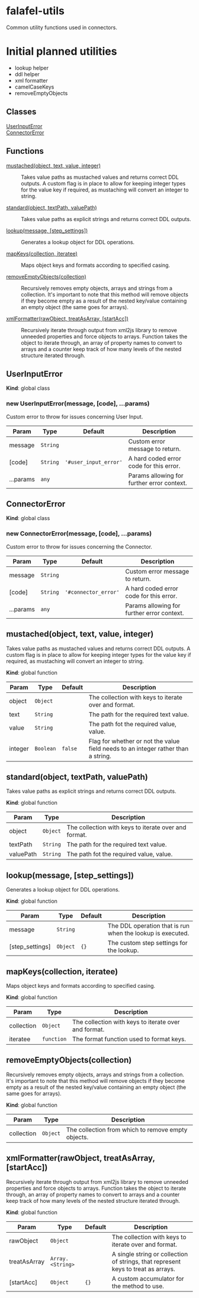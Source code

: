 # falafel-utils
Common utility functions used in connectors.

# Initial planned utilities

- lookup helper
- ddl helper
- xml formatter
- camelCaseKeys
- removeEmptyObjects

## Classes

<dl>
<dt><a href="#UserInputError">UserInputError</a></dt>
<dd></dd>
<dt><a href="#ConnectorError">ConnectorError</a></dt>
<dd></dd>
</dl>

## Functions

<dl>
<dt><a href="#mustached">mustached(object, text, value, integer)</a></dt>
<dd><p>Takes value paths as mustached values and returns correct DDL outputs.
A custom flag is in place to allow for keeping integer types for the value key
if required, as mustaching will convert an integer to string.</p>
</dd>
<dt><a href="#standard">standard(object, textPath, valuePath)</a></dt>
<dd><p>Takes value paths as explicit strings and returns correct DDL outputs.</p>
</dd>
<dt><a href="#lookup">lookup(message, [step_settings])</a></dt>
<dd><p>Generates a lookup object for DDL operations.</p>
</dd>
<dt><a href="#mapKeys">mapKeys(collection, iteratee)</a></dt>
<dd><p>Maps object keys and formats according to specified casing.</p>
</dd>
<dt><a href="#removeEmptyObjects">removeEmptyObjects(collection)</a></dt>
<dd><p>Recursively removes empty objects, arrays and strings from a collection.
It&#39;s important to note that this method will remove objects if they become empty
as a result of the nested key/value containing an empty object (the same goes
for arrays).</p>
</dd>
<dt><a href="#xmlFormatter">xmlFormatter(rawObject, treatAsArray, [startAcc])</a></dt>
<dd><p>Recursively iterate through output from xml2js library to remove unneeded properties and
force objects to arrays. Function takes the object to iterate through, an array of property names to convert to arrays
and a counter keep track of how many levels of the nested structure iterated through.</p>
</dd>
</dl>

<a name="UserInputError"></a>

## UserInputError
**Kind**: global class  
<a name="new_UserInputError_new"></a>

### new UserInputError(message, [code], ...params)
Custom error to throw for issues concerning User Input.


| Param | Type | Default | Description |
| --- | --- | --- | --- |
| message | <code>String</code> |  | Custom error message to return. |
| [code] | <code>String</code> | <code>&#x27;#user_input_error&#x27;</code> | A hard coded error code for this error. |
| ...params | <code>any</code> |  | Params allowing for further error context. |

<a name="ConnectorError"></a>

## ConnectorError
**Kind**: global class  
<a name="new_ConnectorError_new"></a>

### new ConnectorError(message, [code], ...params)
Custom error to throw for issues concerning the Connector.


| Param | Type | Default | Description |
| --- | --- | --- | --- |
| message | <code>String</code> |  | Custom error message to return. |
| [code] | <code>String</code> | <code>&#x27;#connector_error&#x27;</code> | A hard coded error code for this error. |
| ...params | <code>any</code> |  | Params allowing for further error context. |

<a name="mustached"></a>

## mustached(object, text, value, integer)
Takes value paths as mustached values and returns correct DDL outputs.
A custom flag is in place to allow for keeping integer types for the value key
if required, as mustaching will convert an integer to string.

**Kind**: global function  

| Param | Type | Default | Description |
| --- | --- | --- | --- |
| object | <code>Object</code> |  | The collection with keys to iterate over and format. |
| text | <code>String</code> |  | The path for the required text value. |
| value | <code>String</code> |  | The path fot the required value, value. |
| integer | <code>Boolean</code> | <code>false</code> | Flag for whether or not the value field needs to an integer rather than a string. |

<a name="standard"></a>

## standard(object, textPath, valuePath)
Takes value paths as explicit strings and returns correct DDL outputs.

**Kind**: global function  

| Param | Type | Description |
| --- | --- | --- |
| object | <code>Object</code> | The collection with keys to iterate over and format. |
| textPath | <code>String</code> | The path for the required text value. |
| valuePath | <code>String</code> | The path fot the required value, value. |

<a name="lookup"></a>

## lookup(message, [step_settings])
Generates a lookup object for DDL operations.

**Kind**: global function  

| Param | Type | Default | Description |
| --- | --- | --- | --- |
| message | <code>String</code> |  | The DDL operation that is run when the lookup is executed. |
| [step_settings] | <code>Object</code> | <code>{}</code> | The custom step settings for the lookup. |

<a name="mapKeys"></a>

## mapKeys(collection, iteratee)
Maps object keys and formats according to specified casing.

**Kind**: global function  

| Param | Type | Description |
| --- | --- | --- |
| collection | <code>Object</code> | The collection with keys to iterate over and format. |
| iteratee | <code>function</code> | The format function used to format keys. |

<a name="removeEmptyObjects"></a>

## removeEmptyObjects(collection)
Recursively removes empty objects, arrays and strings from a collection.
It's important to note that this method will remove objects if they become empty
as a result of the nested key/value containing an empty object (the same goes
for arrays).

**Kind**: global function  

| Param | Type | Description |
| --- | --- | --- |
| collection | <code>Object</code> | The collection from which to remove empty objects. |

<a name="xmlFormatter"></a>

## xmlFormatter(rawObject, treatAsArray, [startAcc])
Recursively iterate through output from xml2js library to remove unneeded properties and
force objects to arrays. Function takes the object to iterate through, an array of property names to convert to arrays
and a counter keep track of how many levels of the nested structure iterated through.

**Kind**: global function  

| Param | Type | Default | Description |
| --- | --- | --- | --- |
| rawObject | <code>Object</code> |  | The collection with keys to iterate over and format. |
| treatAsArray | <code>Array.&lt;String&gt;</code> |  | A single string or collection of strings, that represent keys to treat as arrays. |
| [startAcc] | <code>Object</code> | <code>{}</code> | A custom accumulator for the method to use. |